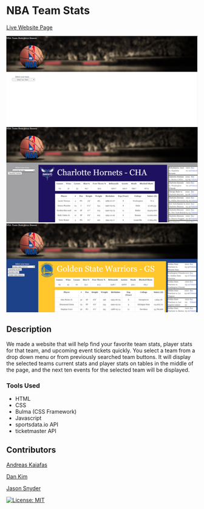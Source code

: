 
# NBA Team Stats

[Live Website Page](https://danchanyoungkim.github.io/Project-1-stat-website/)


![Main](./assets/images/screen-shots/load.PNG)
![First](./assets/images/screen-shots/first_team.PNG)
![Second](./assets/images/screen-shots/second_team.PNG)

## Description

We made a website that will help find your favorite team stats, player stats for that team, and upcoming event tickets quickly.  You select a team from a drop down menu or from previously searched team buttons.  It will display the selected teams current stats and player stats on tables in the middle of the page, and the next ten events for the selected team will be displayed.

### Tools Used
- HTML
- CSS
- Bulma (CSS Framework)
- Javascript
- sportsdata.io API
- ticketmaster API

## Contributors
[Andreas Kaiafas](https://github.com/Akaiafas526)

[Dan Kim](https://github.com/danchanyoungkim)

[Jason Snyder](https://github.com/jsnyder159?tab=repositories)


[![License: MIT](https://img.shields.io/badge/License-MIT-yellow.svg)](https://opensource.org/licenses/MIT)